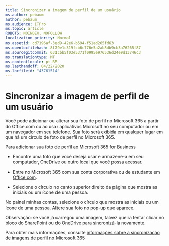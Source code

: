 ```yaml
---
title: Sincronizar a imagem de perfil de um usuário
ms.author: pebaum
author: pebaum
ms.audience: ITPro
ms.topic: article
ROBOTS: NOINDEX, NOFOLLOW
localization_priority: Normal
ms.assetid: cd7196af-3ed9-42e6-b594-f51ad265fd63
ms.openlocfilehash: 8f79e1c319fcb6c776e5a2ab8db9cb3a76265f87
ms.sourcegitcommit: 631cbb5f03e5371f0995e976536d24e9d13746c3
ms.translationtype: MT
ms.contentlocale: pt-BR
ms.lasthandoff: 04/22/2020
ms.locfileid: "43761514"
---
```

# <a name="sync-a-users-profile-picture"></a>Sincronizar a imagem de perfil de um usuário

Você pode adicionar ou alterar sua foto de perfil no Microsoft 365 a partir do Office.com ou ao usar aplicativos Microsoft no seu computador ou em um navegador em seu telefone. Sua foto será exibida em qualquer lugar em que há um círculo de foto de perfil no Microsoft 365.

Para adicionar sua foto de perfil ao Microsoft 365 for Business

- Encontre uma foto que você deseja usar e armazene-a em seu computador, OneDrive ou outro local que você possa acessar.

- Entre no Microsoft 365 com sua conta corporativa ou de estudante em [Office.com](https://www.office.com).

- Selecione o círculo no canto superior direito da página que mostra as iniciais ou um ícone de uma pessoa.

No painel minhas contas, selecione o círculo que mostra as iniciais ou um ícone de uma pessoa. Altere sua foto no pop-up que aparece.

Observação: se você já carregou uma imagem, talvez queira tentar clicar no bloco do SharePoint ou do OneDrive para sincronizá-la novamente.

Para obter mais informações, consulte [informações sobre a sincronização de imagens de perfil no Microsoft 365](https://support.office.com/article/information-about-profile-picture-synchronization-in-office-365-20594d76-d054-4af4-a660-401133e3d48a)

